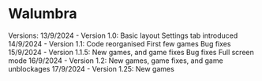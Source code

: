 # Walumbra
Versions:
13/9/2024 - Version 1.0:
  Basic layout
  Settings tab introduced
14/9/2024 - Version 1.1:
  Code reorganised
  First few games
  Bug fixes
15/9/2024 - Version 1.1.5:
  New games, and game fixes
  Bug fixes
  Full screen mode
16/9/2024 - Version 1.2:
  New games, game fixes, and game unblockages
17/9/2024 - Version 1.25:
  New games

